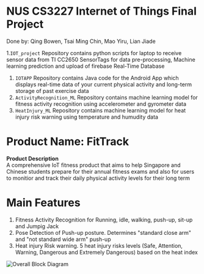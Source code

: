 # NUS CS3227 Internet of Things Final Project <br />
Done by: Qing Bowen, Tsai Ming Chin, Mao Yiru, Lian Jiade


1.`IOT_project` Repository contains python scripts for laptop to receive sensor data from TI CC2650 SensorTags for data pre-processing, Machine learning prediction and upload of firebase Real-Time Database 
1. `IOTAPP` Repository contains Java code for the Android App which displays real-time data of your current physical activity and long-term storage of past exercise data 
1. `ActivityRecognition_ML` Repository contains machine learning model for fitness activity recognition using accelerometer and gyrometer data 
1. `HeatInjury_ML` Repository contains machine learning model for heat injury risk warning using temperature and humudity data 

# Product Name: FitTrack
**Product Description**<br />
A comprehensive IoT fitness product that aims to help Singapore and Chinese students prepare for their annual fitness exams and also for users to monitior and track their daily physical activity levels for their long term

# Main Features
1. Fitness Activity Recognition for Running, idle, walking, push-up, sit-up and Jumpig Jack
1. Pose Detection of Push-up posture. Determines "standard close arm" and "not standard wide arm" push-up
1. Heat injury Risk warning. 5 heat injury risks levels (Safe, Attention, Warning, Dangerous and Extremely Dangerous) based on the heat index


![Overall Block Diagram](overall.png)



